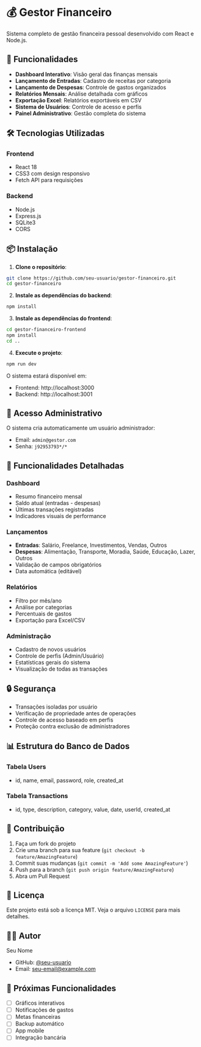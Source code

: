 # 💰 Gestor Financeiro

Sistema completo de gestão financeira pessoal desenvolvido com React e Node.js.

## 🚀 Funcionalidades

- **Dashboard Interativo**: Visão geral das finanças mensais
- **Lançamento de Entradas**: Cadastro de receitas por categoria
- **Lançamento de Despesas**: Controle de gastos organizados
- **Relatórios Mensais**: Análise detalhada com gráficos
- **Exportação Excel**: Relatórios exportáveis em CSV
- **Sistema de Usuários**: Controle de acesso e perfis
- **Painel Administrativo**: Gestão completa do sistema

## 🛠️ Tecnologias Utilizadas

### Frontend
- React 18
- CSS3 com design responsivo
- Fetch API para requisições

### Backend
- Node.js
- Express.js
- SQLite3
- CORS

## 📦 Instalação

1. **Clone o repositório**:
```bash
git clone https://github.com/seu-usuario/gestor-financeiro.git
cd gestor-financeiro
```

2. **Instale as dependências do backend**:
```bash
npm install
```

3. **Instale as dependências do frontend**:
```bash
cd gestor-financeiro-frontend
npm install
cd ..
```

4. **Execute o projeto**:
```bash
npm run dev
```

O sistema estará disponível em:
- Frontend: http://localhost:3000
- Backend: http://localhost:3001

## 👤 Acesso Administrativo

O sistema cria automaticamente um usuário administrador:
- Email: `admin@gestor.com`
- Senha: `j92953793*/*`

## 📱 Funcionalidades Detalhadas

### Dashboard
- Resumo financeiro mensal
- Saldo atual (entradas - despesas)
- Últimas transações registradas
- Indicadores visuais de performance

### Lançamentos
- **Entradas**: Salário, Freelance, Investimentos, Vendas, Outros
- **Despesas**: Alimentação, Transporte, Moradia, Saúde, Educação, Lazer, Outros
- Validação de campos obrigatórios
- Data automática (editável)

### Relatórios
- Filtro por mês/ano
- Análise por categorias
- Percentuais de gastos
- Exportação para Excel/CSV

### Administração
- Cadastro de novos usuários
- Controle de perfis (Admin/Usuário)
- Estatísticas gerais do sistema
- Visualização de todas as transações

## 🔒 Segurança

- Transações isoladas por usuário
- Verificação de propriedade antes de operações
- Controle de acesso baseado em perfis
- Proteção contra exclusão de administradores

## 📊 Estrutura do Banco de Dados

### Tabela Users
- id, name, email, password, role, created_at

### Tabela Transactions
- id, type, description, category, value, date, userId, created_at

## 🤝 Contribuição

1. Faça um fork do projeto
2. Crie uma branch para sua feature (`git checkout -b feature/AmazingFeature`)
3. Commit suas mudanças (`git commit -m 'Add some AmazingFeature'`)
4. Push para a branch (`git push origin feature/AmazingFeature`)
5. Abra um Pull Request

## 📝 Licença

Este projeto está sob a licença MIT. Veja o arquivo `LICENSE` para mais detalhes.

## 👨‍💻 Autor

Seu Nome
- GitHub: [@seu-usuario](https://github.com/seu-usuario)
- Email: seu-email@example.com

## 🎯 Próximas Funcionalidades

- [ ] Gráficos interativos
- [ ] Notificações de gastos
- [ ] Metas financeiras
- [ ] Backup automático
- [ ] App mobile
- [ ] Integração bancária
